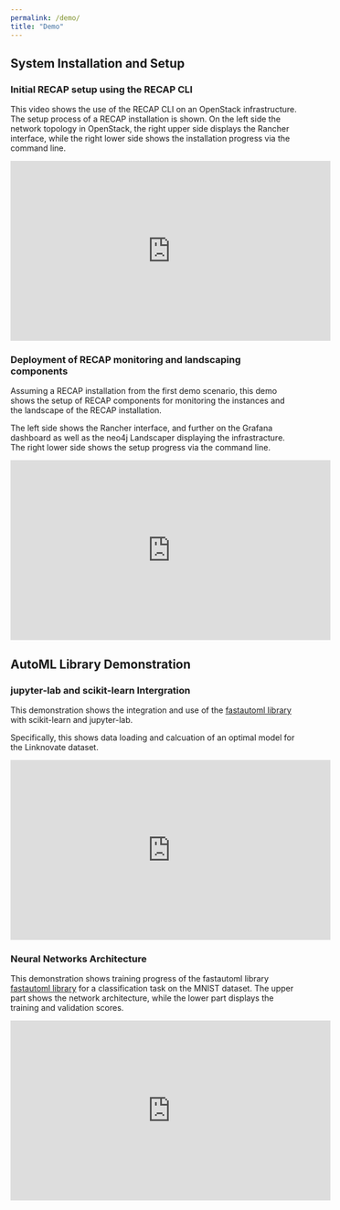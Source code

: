 ```yaml
---
permalink: /demo/
title: "Demo"
---
```


## System Installation and Setup
### Initial RECAP setup using the RECAP CLI

This video shows the use of the RECAP CLI on an OpenStack infrastructure.
The setup process of a RECAP installation is shown.
On the left side the network topology in OpenStack, the right upper side displays the Rancher interface, while the right lower side shows the installation progress via the command line.

<iframe src="https://www.youtube.com/embed/bFDbdDD6Si4" width="560" height="315" frameborder="0"> </iframe> 

### Deployment of RECAP monitoring and landscaping components

Assuming a RECAP installation from the first demo scenario, this demo shows the setup of RECAP components for monitoring the instances and the landscape of the RECAP installation.

The left side shows the Rancher interface, and further on the Grafana dashboard as well as the neo4j Landscaper displaying the infrastracture.
The right lower side shows the setup progress via the command line.

<iframe src="https://www.youtube.com/embed/hYrTaZ_YaGE" width="560" height="315" frameborder="0"> </iframe> 


## AutoML Library Demonstration
### jupyter-lab and scikit-learn Intergration

This demonstration shows the integration and use of the [fastautoml library](https://github.com/rleiva/fastautoml) with scikit-learn and jupyter-lab.


Specifically, this shows data loading and calcuation of an optimal model for the Linknovate dataset.

<iframe src="https://www.youtube.com/embed/SHF8vWDZClo" width="560" height="315" frameborder="0"> </iframe> 

### Neural Networks Architecture 

This demonstration shows training progress of the fastautoml library [fastautoml library](https://github.com/rleiva/fastautoml) for a classification task on the MNIST dataset. The upper part shows the network architecture, while the lower part displays the training and validation scores.

<iframe src="https://www.youtube.com/embed/E1R1X_2EcBA" width="560" height="315" frameborder="0"> </iframe> 
